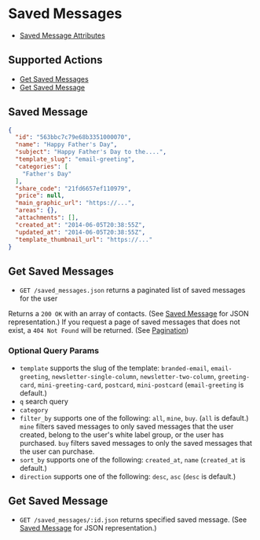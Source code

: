 # Saved Messages

* [Saved Message Attributes](#saved-message)

## Supported Actions

* [Get Saved Messages](#get-saved-messages)
* [Get Saved Message](#get-saved-message)

## Saved Message

```json
{
  "id": "563bbc7c79e68b3351000070",
  "name": "Happy Father's Day",
  "subject": "Happy Father's Day to the....",
  "template_slug": "email-greeting",
  "categories": [
    "Father's Day"
  ],
  "share_code": "21fd6657ef110979",
  "price": null,
  "main_graphic_url": "https://...",
  "areas": {},
  "attachments": [],
  "created_at": "2014-06-05T20:38:55Z",
  "updated_at": "2014-06-05T20:38:55Z",
  "template_thumbnail_url": "https://..."
}
```

## Get Saved Messages

* `GET /saved_messages.json` returns a paginated list of saved messages for the user

Returns a `200 OK` with an array of contacts. (See [Saved Message](#saved-message) for JSON representation.) If you request a page of saved messages that does not exist, a `404 Not Found` will be returned. (See [Pagination](https://github.com/outstand/api-docs#pagination))

### Optional Query Params

* `template` supports the slug of the template: `branded-email`, `email-greeting`, `newsletter-single-column`, `newsletter-two-column`, `greeting-card`, `mini-greeting-card`, `postcard`, `mini-postcard` (`email-greeting` is default.)
* `q` search query
* `category`
* `filter_by` supports one of the following: `all`, `mine`, `buy`. (`all` is default.) `mine` filters saved messages to only saved messages that the user created, belong to the user's white label group, or the user has purchased. `buy` filters saved messages to only the saved messages that the user can purchase.
* `sort_by` supports one of the following: `created_at`, `name` (`created_at` is default.)
* `direction` supports one of the following: `desc`, `asc` (`desc` is default.)

## Get Saved Message

* `GET /saved_messages/:id.json` returns specified saved message. (See [Saved Message](#saved-message) for JSON representation.)

